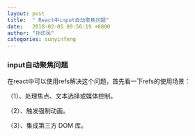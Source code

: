 ```yaml
---
layout: post
title:  " React中input自动聚焦问题"
date:   2018-02-05 09:56:19 +0800
author: "孙印凤"
categories: sunyinfeng
---
```

### input自动聚焦问题

在react中可以使用refs解决这个问题，首先看一下refs的使用场景：

（1）、处理焦点、文本选择或媒体控制。

（2）、触发强制动画。

（3）、集成第三方 DOM 库。

